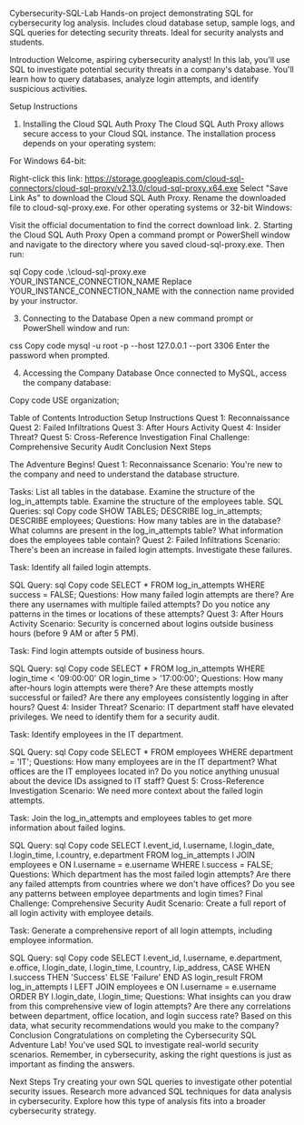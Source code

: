 Cybersecurity-SQL-Lab
Hands-on project demonstrating SQL for cybersecurity log analysis. Includes cloud database setup, sample logs, and SQL queries for detecting security threats. Ideal for security analysts and students.

Introduction
Welcome, aspiring cybersecurity analyst! In this lab, you'll use SQL to investigate potential security threats in a company's database. You'll learn how to query databases, analyze login attempts, and identify suspicious activities.

Setup Instructions
1. Installing the Cloud SQL Auth Proxy
The Cloud SQL Auth Proxy allows secure access to your Cloud SQL instance. The installation process depends on your operating system:

For Windows 64-bit:

Right-click this link: https://storage.googleapis.com/cloud-sql-connectors/cloud-sql-proxy/v2.13.0/cloud-sql-proxy.x64.exe
Select "Save Link As" to download the Cloud SQL Auth Proxy.
Rename the downloaded file to cloud-sql-proxy.exe.
For other operating systems or 32-bit Windows:

Visit the official documentation to find the correct download link.
2. Starting the Cloud SQL Auth Proxy
Open a command prompt or PowerShell window and navigate to the directory where you saved cloud-sql-proxy.exe. Then run:

sql
Copy code
.\cloud-sql-proxy.exe YOUR_INSTANCE_CONNECTION_NAME
Replace YOUR_INSTANCE_CONNECTION_NAME with the connection name provided by your instructor.

3. Connecting to the Database
Open a new command prompt or PowerShell window and run:

css
Copy code
mysql -u root -p --host 127.0.0.1 --port 3306
Enter the password when prompted.

4. Accessing the Company Database
Once connected to MySQL, access the company database:

Copy code
USE organization;

Table of Contents
Introduction
Setup Instructions
Quest 1: Reconnaissance
Quest 2: Failed Infiltrations
Quest 3: After Hours Activity
Quest 4: Insider Threat?
Quest 5: Cross-Reference Investigation
Final Challenge: Comprehensive Security Audit
Conclusion
Next Steps

The Adventure Begins!
Quest 1: Reconnaissance
Scenario:
You're new to the company and need to understand the database structure.

Tasks:
List all tables in the database.
Examine the structure of the log_in_attempts table.
Examine the structure of the employees table.
SQL Queries:
sql
Copy code
SHOW TABLES;
DESCRIBE log_in_attempts;
DESCRIBE employees;
Questions:
How many tables are in the database?
What columns are present in the log_in_attempts table?
What information does the employees table contain?
Quest 2: Failed Infiltrations
Scenario:
There's been an increase in failed login attempts. Investigate these failures.

Task:
Identify all failed login attempts.

SQL Query:
sql
Copy code
SELECT * FROM log_in_attempts WHERE success = FALSE;
Questions:
How many failed login attempts are there?
Are there any usernames with multiple failed attempts?
Do you notice any patterns in the times or locations of these attempts?
Quest 3: After Hours Activity
Scenario:
Security is concerned about logins outside business hours (before 9 AM or after 5 PM).

Task:
Find login attempts outside of business hours.

SQL Query:
sql
Copy code
SELECT * FROM log_in_attempts WHERE login_time < '09:00:00' OR login_time > '17:00:00';
Questions:
How many after-hours login attempts were there?
Are these attempts mostly successful or failed?
Are there any employees consistently logging in after hours?
Quest 4: Insider Threat?
Scenario:
IT department staff have elevated privileges. We need to identify them for a security audit.

Task:
Identify employees in the IT department.

SQL Query:
sql
Copy code
SELECT * FROM employees WHERE department = 'IT';
Questions:
How many employees are in the IT department?
What offices are the IT employees located in?
Do you notice anything unusual about the device IDs assigned to IT staff?
Quest 5: Cross-Reference Investigation
Scenario:
We need more context about the failed login attempts.

Task:
Join the log_in_attempts and employees tables to get more information about failed logins.

SQL Query:
sql
Copy code
SELECT l.event_id, l.username, l.login_date, l.login_time, l.country, e.department 
FROM log_in_attempts l 
JOIN employees e ON l.username = e.username 
WHERE l.success = FALSE;
Questions:
Which department has the most failed login attempts?
Are there any failed attempts from countries where we don't have offices?
Do you see any patterns between employee departments and login times?
Final Challenge: Comprehensive Security Audit
Scenario:
Create a full report of all login activity with employee details.

Task:
Generate a comprehensive report of all login attempts, including employee information.

SQL Query:
sql
Copy code
SELECT l.event_id, l.username, e.department, e.office, l.login_date, l.login_time, l.country, l.ip_address, 
CASE WHEN l.success THEN 'Success' ELSE 'Failure' END AS login_result 
FROM log_in_attempts l 
LEFT JOIN employees e ON l.username = e.username 
ORDER BY l.login_date, l.login_time;
Questions:
What insights can you draw from this comprehensive view of login attempts?
Are there any correlations between department, office location, and login success rate?
Based on this data, what security recommendations would you make to the company?
Conclusion
Congratulations on completing the Cybersecurity SQL Adventure Lab! You've used SQL to investigate real-world security scenarios. Remember, in cybersecurity, asking the right questions is just as important as finding the answers.

Next Steps
Try creating your own SQL queries to investigate other potential security issues.
Research more advanced SQL techniques for data analysis in cybersecurity.
Explore how this type of analysis fits into a broader cybersecurity strategy.
